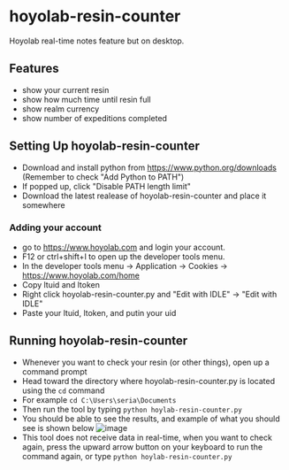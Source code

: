 # hoyolab-resin-counter
Hoyolab real-time notes feature but on desktop.

## Features
- show your current resin
- show how much time until resin full
- show realm currency
- show number of expeditions completed

## Setting Up hoyolab-resin-counter
- Download and install python from https://www.python.org/downloads (Remember to check "Add Python to PATH")
- If popped up, click "Disable PATH length limit"
- Download the latest realease of hoyolab-resin-counter and place it somewhere

### Adding your account
- go to https://www.hoyolab.com and login your account.
- F12 or ctrl+shift+I to open up the developer tools menu.
- In the developer tools menu -> Application -> Cookies -> https://www.hoyolab.com/home
- Copy ltuid and ltoken
- Right click hoyolab-resin-counter.py and "Edit with IDLE" -> "Edit with IDLE"
- Paste your ltuid, ltoken, and putin your uid

## Running hoyolab-resin-counter
- Whenever you want to check your resin (or other things), open up a command prompt
- Head toward the directory where hoyolab-resin-counter.py is located using the ```cd``` command
- For example
```cd C:\Users\seria\Documents```
- Then run the tool by typing ```python hoylab-resin-counter.py```
- You should be able to see the results, and example of what you should see is shown below
![image](https://user-images.githubusercontent.com/61446626/159394012-b59892f1-1620-44c1-99b3-87a43223dae8.png)
- This tool does not receive data in real-time, when you want to check again, press the upward arrow button on your keyboard to run the command again, or type ```python hoylab-resin-counter.py```
